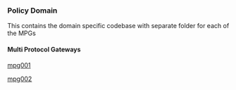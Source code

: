 ### Policy Domain
This contains the domain specific codebase with separate folder for each of the MPGs

#### Multi Protocol Gateways

[mpg001](./mpg001/Overview.md)

[mpg002](./mpg002/Overview.md)
